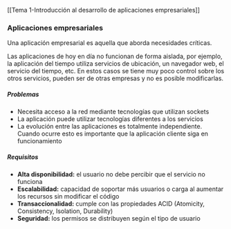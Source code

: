 [[Tema 1-Introducción al desarrollo de aplicaciones empresariales]]

### Aplicaciones empresariales
Una aplicación empresarial es aquella que aborda necesidades críticas.

Las aplicaciones de hoy en día no funcionan de forma aislada, por ejemplo, la aplicación del tiempo utiliza servicios de ubicación, un navegador web, el servicio del tiempo, etc. En estos casos se tiene muy poco control sobre los otros servicios, pueden ser de otras empresas y no es posible modificarlas.

##### Problemas
+ Necesita acceso a la red mediante tecnologías que utilizan sockets
+ La aplicación puede utilizar tecnologías diferentes a los servicios
+ La evolución entre las aplicaciones es totalmente independiente. Cuando ocurre esto es importante que la aplicación cliente siga en funcionamiento
  
##### Requisitos
+ **Alta disponibilidad:** el usuario no debe percibir que el servicio no funciona
+ **Escalabilidad:** capacidad de soportar más usuarios o carga al aumentar los recursos sin modificar el código
+ **Transaccionalidad:** cumple con las propiedades ACID (Atomicity, Consistency, Isolation, Durability)
+ **Seguridad:** los permisos se distribuyen según el tipo de usuario